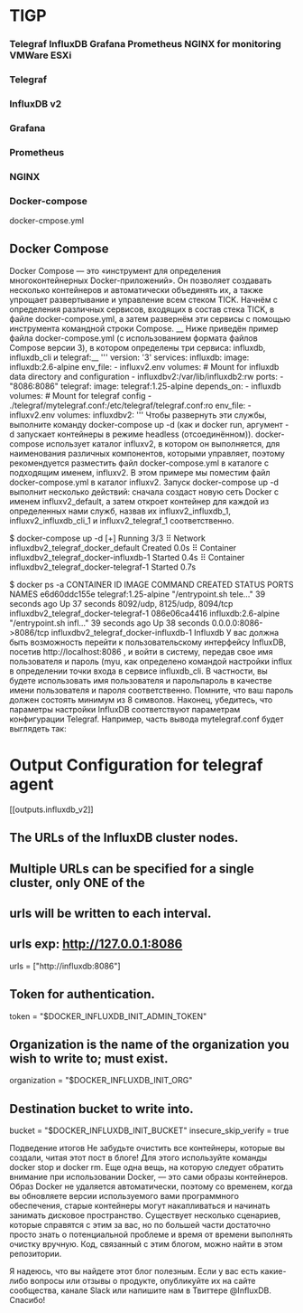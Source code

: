 # TIGP
### Telegraf InfluxDB Grafana Prometheus NGINX for monitoring VMWare ESXi 
### Telegraf
### InfluxDB v2
### Grafana
### Prometheus
### NGINX
### Docker-compose
docker-cmpose.yml
## Docker Compose
Docker Compose — это «инструмент для определения многоконтейнерных Docker-приложений». Он позволяет создавать несколько контейнеров и автоматически объединять их, а также упрощает развертывание и управление всем стеком TICK. Начнём с определения различных сервисов, входящих в состав стека TICK, в файле docker-compose.yml, а затем развернём эти сервисы с помощью инструмента командной строки Compose.
__ Ниже приведён пример файла docker-compose.yml (с использованием формата файлов Compose версии 3), в котором определены три сервиса: influxdb, influxdb_cli и telegraf:__
'''
version: '3'
services:
  influxdb:
    image: influxdb:2.6-alpine
    env_file:
      - influxv2.env
    volumes:
      # Mount for influxdb data directory and configuration
      - influxdbv2:/var/lib/influxdb2:rw
    ports:
      - "8086:8086"
  telegraf:
    image: telegraf:1.25-alpine
    depends_on:
      - influxdb
    volumes:
      # Mount for telegraf config
      - ./telegraf/mytelegraf.conf:/etc/telegraf/telegraf.conf:ro
    env_file:
      - influxv2.env
volumes:
  influxdbv2:
'''
Чтобы развернуть эти службы, выполните команду docker-compose up -d (как и docker run, аргумент -d запускает контейнеры в режиме headless (отсоединённом)). docker-compose использует каталог influxv2, в котором он выполняется, для наименования различных компонентов, которыми управляет, поэтому рекомендуется разместить файл docker-compose.yml в каталоге с подходящим именем, influxv2. 
В этом примере мы поместим файл docker-compose.yml в каталог influxv2.
Запуск docker-compose up -d выполнит несколько действий:
сначала создаст новую сеть Docker с именем influxv2_default, 
а затем откроет контейнер для каждой из определенных нами служб, назвав их influxv2_influxdb_1, influxv2_influxdb_cli_1 и influxv2_telegraf_1 соответственно.

$ docker-compose up -d
[+] Running 3/3
 ⠿ Network influxdbv2_telegraf_docker_default       Created                0.0s
 ⠿ Container influxdbv2_telegraf_docker-influxdb-1  Started                0.4s
 ⠿ Container influxdbv2_telegraf_docker-telegraf-1  Started                0.7s

$ docker ps -a
CONTAINER ID   IMAGE                  COMMAND                  CREATED          STATUS                    PORTS                          NAMES
e6d60ddc155e   telegraf:1.25-alpine   "/entrypoint.sh tele…"   39 seconds ago   Up 37 seconds             8092/udp, 8125/udp, 8094/tcp   influxdbv2_telegraf_docker-telegraf-1
086e06ca4416   influxdb:2.6-alpine    "/entrypoint.sh infl…"   39 seconds ago   Up 38 seconds             0.0.0.0:8086->8086/tcp         influxdbv2_telegraf_docker-influxdb-1
         Influxdb
У вас должна быть возможность перейти к пользовательскому интерфейсу InfluxDB, посетив http://localhost:8086 , и войти в систему, передав свое имя пользователя и пароль (myu, как определено командой настройки influx в определении точки входа в сервисе influxdb_cli.
В частности, вы будете использовать имя пользователя и парольпароль в качестве имени пользователя и пароля соответственно. Помните, что ваш пароль должен состоять минимум из 8 символов.
Наконец, убедитесь, что параметры настройки InfluxDB соответствуют параметрам конфигурации Telegraf. 
Например, часть вывода mytelegraf.conf будет выглядеть так:
# Output Configuration for telegraf agent
[[outputs.influxdb_v2]]	
  ## The URLs of the InfluxDB cluster nodes.
  ##
  ## Multiple URLs can be specified for a single cluster, only ONE of the
  ## urls will be written to each interval.
  ## urls exp: http://127.0.0.1:8086
  urls = ["http://influxdb:8086"]
  ## Token for authentication.
  token = "$DOCKER_INFLUXDB_INIT_ADMIN_TOKEN"
  ## Organization is the name of the organization you wish to write to; must exist.
  organization = "$DOCKER_INFLUXDB_INIT_ORG"
  ## Destination bucket to write into.
  bucket = "$DOCKER_INFLUXDB_INIT_BUCKET"
  insecure_skip_verify = true

Подведение итогов
Не забудьте очистить все контейнеры, которые вы создали, читая этот пост в блоге! Для этого используйте команды docker stop и docker rm. Еще одна вещь, на которую следует обратить внимание при использовании Docker, — это сами образы контейнеров.
Образ Docker не удаляется автоматически, поэтому со временем, когда вы обновляете версии используемого вами программного обеспечения, старые контейнеры могут накапливаться и начинать занимать дисковое пространство.
Существует несколько сценариев, которые справятся с этим за вас, но по большей части достаточно просто знать о потенциальной проблеме и время от времени выполнять очистку вручную.
Код, связанный с этим блогом, можно найти в этом репозитории.


Я надеюсь, что вы найдете этот блог полезным. Если у вас есть какие-либо вопросы или отзывы о продукте, опубликуйте их на сайте сообщества, канале Slack или напишите нам в Твиттере @InfluxDB. Спасибо!
